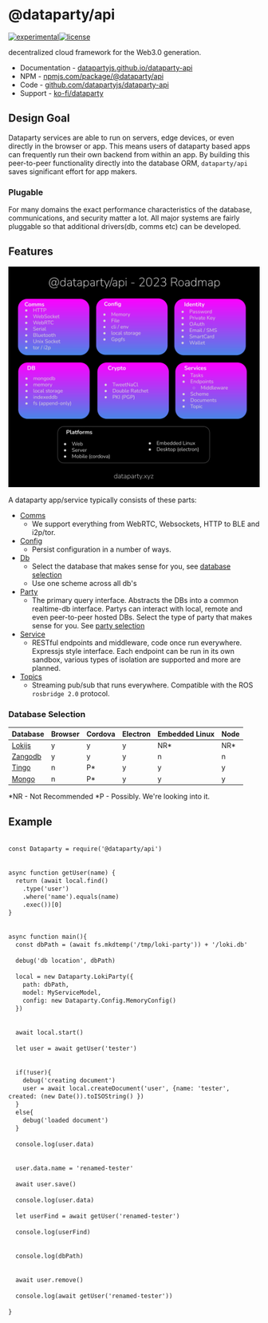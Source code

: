# @dataparty/api
[![experimental](http://badges.github.io/stability-badges/dist/experimental.svg)](http://github.com/badges/stability-badges)[![license](https://img.shields.io/github/license/datapartyjs/api)](https://github.com/datapartyjs/dataparty-api/blob/master/LICENSE)

decentralized cloud framework for the Web3.0 generation.

 * Documentation - [datapartyjs.github.io/dataparty-api](https://datapartyjs.github.io/dataparty-api)
 * NPM - [npmjs.com/package/@dataparty/api](https://www.npmjs.com/package/@dataparty/api)
 * Code - [github.com/datapartyjs/dataparty-api](https://github.com/datapartyjs/dataparty-api)
 * Support - [ko-fi/dataparty](https://ko-fi.com/dataparty)

## Design Goal

Dataparty services are able to run on servers, edge devices, or even directly in the browser or app. This means users of dataparty based apps can frequently run their own backend from within an app. By building this peer-to-peer functionality directly into the database ORM, `dataparty/api` saves significant effort for app makers.

### Plugable
For many domains the exact performance characteristics of the database, communications, and security matter a lot. All major systems are fairly pluggable so that additional drivers(db, comms etc) can be developed.


## Features

![Feature Roadmap 2023](images/dataparty-overivew-full.svg)


A dataparty app/service typically consists of these parts:

 * [Comms](https://datapartyjs.github.io/dataparty-api/module-Comms.html)
   * We support everything from WebRTC, Websockets, HTTP to BLE and i2p/tor.
 * [Config](https://datapartyjs.github.io/dataparty-api/module-Config.html)
   * Persist configuration in a number of ways.
 * [Db](https://datapartyjs.github.io/dataparty-api/module-Db.html)
   * Select the database that makes sense for you, see [database selection](#database-selection)
   * Use one scheme across all db's
 * [Party](https://datapartyjs.github.io/dataparty-api/module-Party.html)
   * The primary query interface. Abstracts the DBs into a common realtime-db interface. Partys can interact with local, remote and even peer-to-peer hosted DBs. Select the type of party that makes sense for you. See [party selection](#party-selection)
 * [Service](https://datapartyjs.github.io/dataparty-api/module-Service.html)
   * RESTful endpoints and middleware, code once run everywhere. Expressjs style interface. Each endpoint can be run in its own sandbox, various types of isolation are supported and more are planned.
 * [Topics](https://datapartyjs.github.io/dataparty-api/module-Topics.html)
   * Streaming pub/sub that runs everywhere. Compatible with the ROS `rosbridge 2.0` protocol.



### Database Selection


Database | Browser | Cordova | Electron | Embedded Linux | Node 
-----|----|-|--|-|-
[Lokijs](https://datapartyjs.github.io/dataparty-api/module-Db.LokiDb.html) | y | y | y | NR* | NR*
[Zangodb](https://datapartyjs.github.io/dataparty-api/module-ZangoDb) | y | y | y | n | n
[Tingo](https://datapartyjs.github.io/dataparty-api/module-TingoDb) | n | P* | y | y | y 
[Mongo](https://datapartyjs.github.io/dataparty-api/module-MongoDb) | n | P* | y | y | y

*NR - Not Recommended
*P - Possibly. We're looking into it.

## Example

```

const Dataparty = require('@dataparty/api')


async function getUser(name) {
  return (await local.find()
    .type('user')
    .where('name').equals(name)
    .exec())[0]
}


async function main(){
  const dbPath = (await fs.mkdtemp('/tmp/loki-party')) + '/loki.db'

  debug('db location', dbPath)

  local = new Dataparty.LokiParty({
    path: dbPath,
    model: MyServiceModel,
    config: new Dataparty.Config.MemoryConfig()
  })


  await local.start()

  let user = await getUser('tester')

  
  if(!user){
    debug('creating document')
    user = await local.createDocument('user', {name: 'tester', created: (new Date()).toISOString() })
  }
  else{
    debug('loaded document')
  }

  console.log(user.data)


  user.data.name = 'renamed-tester'

  await user.save()

  console.log(user.data)

  let userFind = await getUser('renamed-tester')

  console.log(userFind)


  console.log(dbPath)


  await user.remove()

  console.log(await getUser('renamed-tester'))

}
```